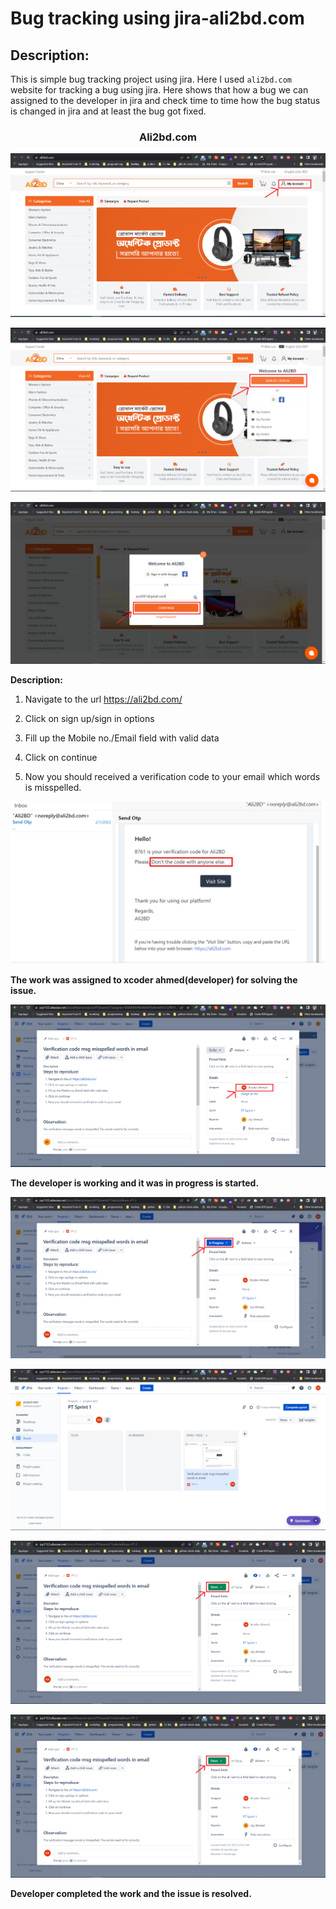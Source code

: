 # Bug tracking using jira-ali2bd.com

## Description:
This is simple bug tracking project using jira. Here I used `ali2bd.com` website for tracking a bug using jira. Here shows that how a bug we can assigned to the developer in jira and check time to time how the bug status is changed in jira and at least the bug got fixed.


<H3 align="center">Ali2bd.com</H3>

![](images/jira1.PNG)

![](images/jira2.PNG)

![](images/jira3.PNG)

**Description:**
1. Navigate to the url https://ali2bd.com/ 

2. Click on sign up/sign in options

3. Fill up the Mobile no./Email field with valid data

4. Click on continue

5. Now you should received a verification code to your email which words is misspelled.

![](images/otp-msg-mispell.PNG)

**The work was assigned to xcoder ahmed(developer) for solving the issue.**

![](images/jira4.PNG)

**The developer is working and it was in progress is started.**

![](images/jira5.PNG)

![](images/jira6.PNG)

![](images/jira7.PNG)

![](images/jira7.PNG)

**Developer completed the work and the issue is resolved.**


